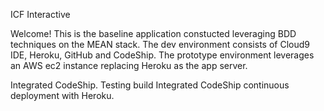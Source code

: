 ICF Interactive

Welcome!
This is the baseline application constucted leveraging BDD 
techniques on the MEAN stack.  The dev environment consists of Cloud9 IDE,
Heroku, GitHub and CodeShip.  The prototype environment leverages an AWS ec2
instance replacing Heroku as the app server. 

Integrated CodeShip. Testing build
Integrated CodeShip continuous deployment with Heroku.